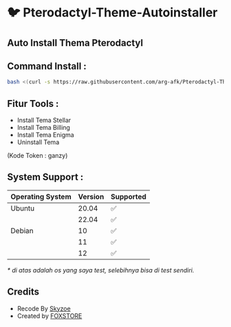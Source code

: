# :bird: Pterodactyl-Theme-Autoinstaller



## Auto Install Thema Pterodactyl

## Command Install :

```bash
bash <(curl -s https://raw.githubusercontent.com/arg-afk/Pterodactyl-Theme-Autoinstaller/main/install.sh))
```

## Fitur Tools :

- Install Tema Stellar
- Install Tema Billing
- Install Tema Enigma
- Uninstall Tema

 (Kode Token : ganzy)

## System Support :

| Operating System | Version | Supported          |
| ---------------- | ------- | ------------------ |
| Ubuntu           | 20.04   | :white_check_mark: |
|                  | 22.04   | :white_check_mark: |
| Debian           | 10      | :white_check_mark: |
|                  | 11      | :white_check_mark: |
|                  | 12      | :white_check_mark: |

_\* di atas adalah os yang saya test, selebihnya bisa di test sendiri._

## Credits 
- Recode By [ Skyzoe ](https://github.com/fuckyouhellna)
- Created by [ FOXSTORE ](https://github.com/Foxstoree)
